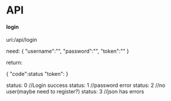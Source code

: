 # API

#### login

uri:/api/login

need:
{
    "username":"",
    "password":"",
    "token":""
}

return:

{
    "code":status
    "token":
}

status: 0 //Login success
status: 1 //password error
status: 2 //no user(maybe need to register?)
status: 3 //json has errors